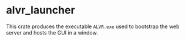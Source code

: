 # alvr_launcher

This crate produces the executable `ALVR.exe` used to bootstrap the web server and hosts the GUI in a window.
